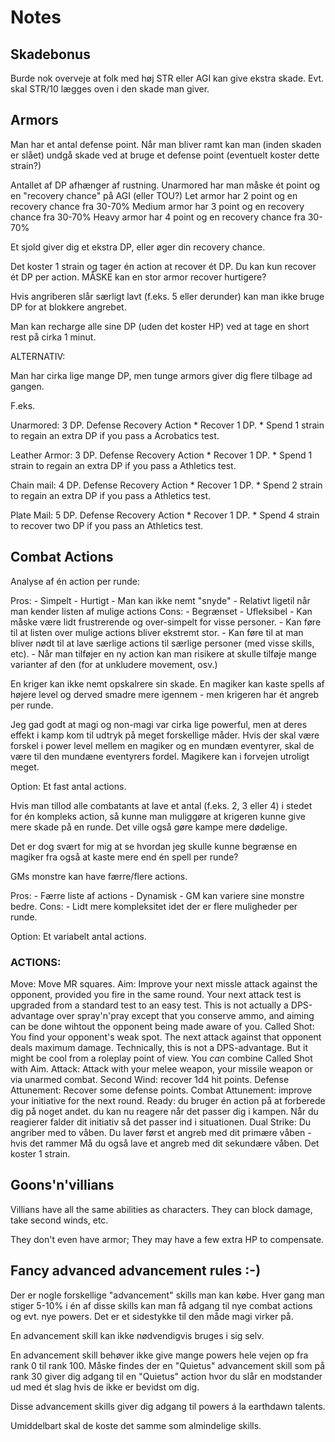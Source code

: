 # Notes

## Skadebonus

Burde nok overveje at folk med høj STR eller AGI kan give ekstra skade.
Evt. skal STR/10 lægges oven i den skade man giver.


## Armors
Man har et antal defense point.
Når man bliver ramt kan man (inden skaden er slået) undgå skade ved at bruge et defense point (eventuelt koster dette strain?)

Antallet af DP afhænger af rustning.
Unarmored har man måske ét point og en "recovery chance" på AGI (eller TOU?)
Let armor har 2 point og en recovery chance fra 30-70%
Medium armor har 3 point og en recovery chance fra 30-70%
Heavy armor har 4 point og en recovery chance fra 30-70%

Et sjold giver dig et ekstra DP, eller øger din recovery chance.

Det koster 1 strain og tager én action at recover ét DP. Du kan kun recover ét DP per action.
MÅSKE kan en stor armor recover hurtigere?

Hvis angriberen slår særligt lavt (f.eks. 5 eller derunder) kan man ikke bruge DP for at blokkere angrebet.

Man kan recharge alle sine DP (uden det koster HP) ved at tage en short rest på cirka 1 minut.

ALTERNATIV:

Man har cirka lige mange DP, men tunge armors giver dig flere tilbage ad gangen.

F.eks.

Unarmored:      3 DP.
                Defense Recovery Action
                    * Recover 1 DP.
                    * Spend 1 strain to regain an extra DP if you pass a Acrobatics test.

Leather Armor:  3 DP.
                Defense Recovery Action
                    * Recover 1 DP.
                    * Spend 1 strain to regain an extra DP if you pass a Athletics test.

Chain mail:     4 DP.
                Defense Recovery Action
                    * Recover 1 DP.
                    * Spend 2 strain to regain an extra DP if you pass a Athletics test.

Plate Mail:     5 DP.
                Defense Recovery Action
                    * Recover 1 DP.
                    * Spend 4 strain to recover two DP if you pass an Athletics test.


## Combat Actions

Analyse af én action per runde:

Pros:
    - Simpelt
    - Hurtigt
    - Man kan ikke nemt "snyde"
    - Relativt ligetil når man kender listen af mulige actions
Cons:
    - Begrænset
    - Ufleksibel
    - Kan måske være lidt frustrerende og over-simpelt for visse personer.
    - Kan føre til at listen over mulige actions bliver ekstremt stor.
    - Kan føre til at man bliver nødt til at lave særlige actions til særlige
      personer (med visse skills, etc).
    - Når man tilføjer en ny action kan man risikere at skulle tilføje mange
      varianter af den (for at unkludere movement, osv.)

En kriger kan ikke nemt opskalrere sin skade. En magiker kan kaste spells
af højere level og derved smadre mere igennem - men krigeren har ét angreb per
runde.

Jeg gad godt at magi og non-magi var cirka lige powerful,
men at deres effekt i kamp kom til udtryk på meget forskellige
måder.  Hvis der skal være forskel i power level mellem en magiker og en
mundæn eventyrer, skal de være til den mundæne eventyrers fordel.
Magikere kan i forvejen utroligt meget.

Option: Et fast antal actions.

Hvis man tillod alle combatants at lave et antal (f.eks. 2, 3 eller 4)
i stedet for én kompleks action, så kunne man muliggøre at krigeren
kunne give mere skade på en runde. Det ville også gøre kampe mere dødelige.

Det er dog svært for mig at se hvordan jeg skulle kunne begrænse en magiker
fra også at kaste mere end én spell per runde?

GMs monstre kan have færre/flere actions.

Pros:
    - Færre liste af actions
    - Dynamisk
    - GM kan variere sine monstre bedre.
Cons:
    - Lidt mere kompleksitet idet der er flere muligheder per runde.

Option: Et variabelt antal actions.




### ACTIONS:

Move:
    Move MR squares.
Aim:
    Improve your next missle attack against the opponent,
    provided you fire in the same round.
    Your next attack test is upgraded from a standard test
    to an easy test. This is not actually a DPS-advantage
    over spray'n'pray except that you conserve ammo, and
    aiming can be done wihtout the opponent being made
    aware of you.
Called Shot:
    You find your opponent's weak spot. The next attack
    against that opponent deals maximum damage.
    Technically, this is not a DPS-advantage.
    But it might be cool from a roleplay point of view.
    You *can* combine Called Shot with Aim.
Attack:
    Attack with your melee weapon, your missile weapon
    or via unarmed combat.
Second Wind:
    recover 1d4 hit points.
Defense Attunement:
    Recover some defense points.
Combat Attunement:
    improve your initiative for the next round.
Ready:
    du bruger én action på at forberede dig på noget andet.
    du kan nu reagere når det passer dig i kampen.
    Når du reagierer falder dit initiativ så det passer
    ind i situationen.
Dual Strike:
    Du angriber med to våben.
    Du laver først et angreb med dit primære våben - hvis det rammer
    Må du også lave et angreb med dit sekundære våben.
    Det koster 1 strain.





## Goons'n'villians

Villians have all the same abilities as characters.
They can block damage, take second winds, etc.

They don't even have armor; They may have a few extra HP to compensate.



## Fancy advanced advancement rules :-)


Der er nogle forskellige "advancement" skills man kan købe.
Hver gang man stiger 5-10% i én af disse skills kan man få adgang
til nye combat actions og evt. nye powers. Det er et sidestykke
til den måde magi virker på.

En advancement skill kan ikke nødvendigvis bruges i sig selv.

En advancement skill behøver ikke give mange powers hele vejen op
fra rank 0 til rank 100. Måske findes der en "Quietus" advancement
skill som på rank 30 giver dig adgang til en "Quietus" action
hvor du slår en modstander ud med ét slag hvis de ikke er bevidst om
dig.

Disse advancement skills giver dig adgang til powers á la earthdawn
talents.

Umiddelbart skal de koste det samme som almindelige skills.
